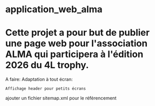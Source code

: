 # application_web_alma
# Cette projet a pour but de publier une page web pour l'association ALMA qui participera à l'édition 2026 du 4L trophy.

A faire:
Adaptation à tout écran:

    Affichage header pour petits écrans

ajouter un fichier sitemap.xml pour le référencement